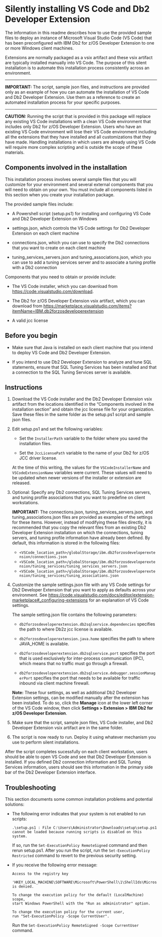# Silently installing VS Code and Db2 Developer Extension

The information in this readme describes how to use the provided sample files to deploy an instance of Microsoft Visual Studio Code (VS Code) that has been preconfigured with IBM Db2 for z/OS Developer Extension to one or more Windows client machines. 

Extensions are normally packaged as a vsix artifact and these vsix artifact are typically installed manually into VS Code. The purpose of this silent installation is to automate this installation process consistently across an environment.

---

**IMPORTANT:** The script, sample json files, and instructions are provided only as an example of how you can automate the installation of VS Code and Db2 Developer Extension. Use them as a reference to create an automated installation process for your specific purposes.

---

**CAUTION:** Running the script that is provided in this package will replace any existing VS Code installations with a clean VS Code environment that includes only Db2 for z/OS Developer Extension. Users who have an existing VS Code environment will lose their VS Code environment including all the extensions that they have installed and all customizations that they have made. Handling installations in which users are already using VS Code will require more complex scripting and is outside the scope of these materials. 

## Components involved in the installation 

This installation process involves several sample files that you will customize for your environment and several external components that you will need to obtain on your own. You must include all components listed in this section when you create your installation package. 

The provided sample files include: 

- A Powershell script (setup.ps1) for installing and configuring VS Code and Db2 Developer Extension on Windows 

- settings.json, which controls the VS Code settings for Db2 Developer Extension on each client machine 

- connections.json, which you can use to specify the Db2 connections that you want to create on each client machine 

- tuning_services_servers.json and tuning_associations.json, which you can use to add a tuning services server and to associate a tuning profile with a Db2 connection

Components that you need to obtain or provide include: 

-   The VS Code installer, which you can download from https://code.visualstudio.com/download. 

-   The Db2 for z/OS Developer Extension vsix artifact, which you can download from https://marketplace.visualstudio.com/items?itemName=IBM.db2forzosdeveloperextension 

-  A valid jcc license 

## Before you begin 

- Make sure that Java is installed on each client machine that you intend to deploy VS Code and Db2 Developer Extension.

- If you intend to use Db2 Developer Extension to analyze and tune SQL statements, ensure that SQL Tuning Services has been installed and that a connection to the SQL Tuning Services server is available. 

## Instructions 

1. Download the VS Code installer and the Db2 Developer Extension vsix artifact from the locations identified in the “Components involved in the installation section” and obtain the jcc license file for your organization. Save these files in the same folder as the setup.ps1 script and sample json files. 

2. Edit setup.ps1 and set the following variables: 

   - Set the `InstallerPath` variable to the folder where you saved the installation files. 

   - Set the `JccLicensePath` variable to the name of your Db2 for z/OS JCC driver license.  

   At the time of this writing, the values for the `VSCodeInstallerName` and `VSCodeExtensionName` variables were current. These values will need to be updated when newer versions of the installer or extension are released. 

3. Optional: Specify any Db2 connections, SQL Tuning Services servers, and tuning profile associations that you want to predefine on client workstations.

   **IMPORTANT:** The connections.json, tuning_services_servers.json, and tuning_associations.json files are provided as examples of the settings for these items. However, instead of modifying these files directly, it is recommended that you copy the relevant files from an existing Db2 Developer Extension installation on which the connections, tuning servers, and tuning profile information have already been defined. By default, this information is stored in the following files:

   - `<VSCode_location_path>/globalStorage/ibm.db2forzosdeveloperextension/connections.json`
   - `<VSCode_location_path>/globalStorage/ibm.db2forzosdeveloperextension/tuning_services/tuning_services_servers.json`
   - `<VSCode_location_path>/globalStorage/ibm.db2forzosdeveloperextension/tuning_services/tuning_associations.json`
    

4. Customize the sample settings.json file with any VS Code settings for Db2 Developer Extension that you want to apply as defaults across your environment. See https://code.visualstudio.com/docs/editor/extension-marketplace#_configuring-extensions for an explanation of VS Code settings. 

   The sample setting.json file contains the following parameters: 

   - `db2forzosdeveloperextension.db2sqlservice.dependencies` specifies the path to where Db2z jcc license is available. 

   - `db2forzosdeveloperextension.java.home` specifies the path to where JAVA_HOME is available. 

   - `db2forzosdeveloperextension.db2sqlservice.port` specifies the port that is used exclusively for inter-process communication (IPC), which means that no traffic must go through a firewall. 

   - `db2forzosdeveloperextension.db2sqlservice.debugger.sessionManagerPort` specifies the port that needs to be available for traffic inbound via client machine firewall. 

    **Note:** These four settings, as well as additional Db2 Developer Extension settings, can be modified manually after the extension has been installed. To do so, click the **Manage** icon at the lower left corner of the VS Code window, then click **Settings > Extension > IBM Db2 for z/OS Developer Extension**. 

5. Make sure that the script, sample json files, VS Code installer, and Db2 Developer Extension vsix artifact are in the same folder. 

6. The script is now ready to run. Deploy it using whatever mechanism you use to perform silent installations.

  After the script completes sucessfully on each client workstation, users should be able to open VS Code and see that Db2 Developer Extension is installed. If you defined Db2 connection information and SQL Tuning Services information, users should see this information in the primary side bar of the Db2 Developer Extension interface.

	    

## Troubleshooting

This section documents some common installation problems and potential solutions:

- The following error indicates that your system is not enabled to run scripts: 

   ```
   .\setup.ps1 : File C:\Users\Administrator\Downloads\setup\setup.ps1 cannot be loaded because running scripts is disabled on this system.  
   ```
   If so, run the `Set-ExecutionPolicy RemoteSigned` command and then rerun setup.ps1.  After you run the script, run the `Set-ExecutionPolicy Restricted` command to revert to the previous security setting.

- If you receive the following error message:

   ``` 
   Access to the registry key 

   'HKEY_LOCAL_MACHINE\SOFTWARE\Microsoft\PowerShell\1\ShellIds\Microsoft.PowerShell' is denied. 

   To change the execution policy for the default (LocalMachine) scope, 
   start Windows PowerShell with the "Run as administrator" option. 

   To change the execution policy for the current user, 
   run "Set-ExecutionPolicy -Scope CurrentUser". 
   ``` 

   Run the `Set-ExecutionPolicy RemoteSigned -Scope CurrentUser` command.

